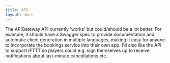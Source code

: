 ```yaml
---
title: API
layout: docs
---
```


The APIGateway API currently 'works' but could/should be a lot better. For example, it should have a Swagger spec to provide documentation and automatic client generation in multiple languages, making it easy for anyone to incorporate the bookings service into their own app. I'd also like the API to support IFTTT so players could e.g. sign themselves up to receive notifications about last-minute cancellations etc.
